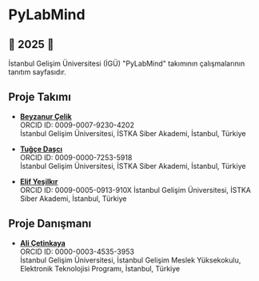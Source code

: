 # PyLabMind

## 🚀 2025 🚀

İstanbul Gelişim Üniversitesi (İGÜ) "PyLabMind" takımının çalışmalarının tanıtım sayfasıdır.

## Proje Takımı   
- [**Beyzanur Çelik**](https://github.com/Beyzanurcelikk)      
  ORCID ID: 0009-0007-9230-4202    
  İstanbul Gelişim Üniversitesi, İSTKA Siber Akademi, İstanbul, Türkiye     

- [**Tuğçe Daşcı**](https://github.com/tugcedasci)    
  ORCID ID: 0009-0000-7253-5918    
  İstanbul Gelişim Üniversitesi, İSTKA Siber Akademi, İstanbul, Türkiye 

- [**Elif Yeşilkır**](http://github.com/elifyesilkir)     
  ORCID ID: 0009-0005-0913-910X
  İstanbul Gelişim Üniversitesi, İSTKA Siber Akademi, İstanbul, Türkiye  

## Proje Danışmanı    
- [**Ali Çetinkaya**](https://github.com/acetinkaya)     
  ORCID ID: 0000-0003-4535-3953      
  İstanbul Gelişim Üniversitesi, İstanbul Gelişim Meslek Yüksekokulu, Elektronik Teknolojisi Programı, İstanbul, Türkiye
